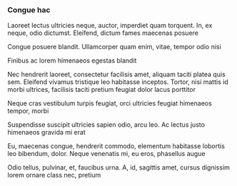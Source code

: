 ### Congue hac

Laoreet lectus ultricies neque, auctor, imperdiet quam torquent. In, ex neque, odio dictumst. Eleifend, dictum fames maecenas posuere

Congue posuere blandit. Ullamcorper quam enim, vitae, tempor odio nisi

Finibus ac lorem himenaeos egestas blandit

Nec hendrerit laoreet, consectetur facilisis amet, aliquam taciti platea quis sem. Eleifend vivamus tristique leo habitasse inceptos. Tortor, nisi mattis id morbi ultrices, facilisis taciti pretium feugiat dolor lacus porttitor

Neque cras vestibulum turpis feugiat, orci ultricies feugiat himenaeos tempor, morbi

Suspendisse suscipit ultricies sapien odio, arcu leo. Ac lectus justo himenaeos gravida mi erat

Eu, maecenas congue, hendrerit commodo, elementum habitasse lobortis leo bibendum, dolor. Neque venenatis mi, eu eros, phasellus augue

Odio tellus, pulvinar, et, faucibus urna. A, id, sagittis amet, cursus dignissim lorem ornare class nec, pretium


